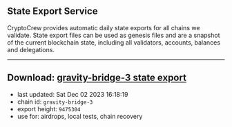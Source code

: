 ## State Export Service
CryptoCrew provides automatic daily state exports for all chains we validate. State export files can be used as genesis files and are a snapshot of the current blockchain state, including all validators, accounts, balances and delegations.

---
**Download: [gravity-bridge-3 state export](https://dl.ccvalidators.com/SERVICE/gravitybridge/gravity-bridge-3_export_9475304.json)**
---

- last updated: Sat Dec 02 2023 16:18:19
- chain id: `gravity-bridge-3`
- export height: `9475304`
- use for: airdrops, local tests, chain recovery
